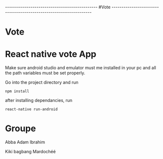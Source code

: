 ----------------------------------------------- #Vote --------------------------------------------------------------------
# Vote

# React native vote App

Make sure android studio and emulator must me installed in your pc and all the path variables must be set properly.

Go into the project directory and run 

    npm install
    
after installing dependancies, run 

    react-native run-android
    
# Groupe   

Abba Adam Ibrahim

Kiki bagbang Mardochéé 
